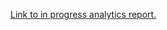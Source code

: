 [Link to in progress analytics report.](https://docs.google.com/presentation/d/1HKY9ctvmOwa7c_5X9H3HxpB1aiWjN_-N7qcvN7OvqmQ/edit?usp=sharing)
